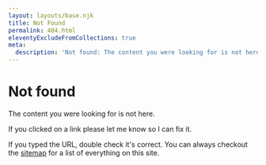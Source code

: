 ```yaml
---
layout: layouts/base.njk
title: Not Found
permalink: 404.html
eleventyExcludeFromCollections: true
meta: 
  description: 'Not found: The content you were looking for is not here.'
---
```


# Not found

The content you were looking for is not here. 

If you clicked on a link please let me know so I can fix it.

If you typed the URL, double check it's correct. You can always checkout the [sitemap](/sitemap) for a list of everything on this site.
